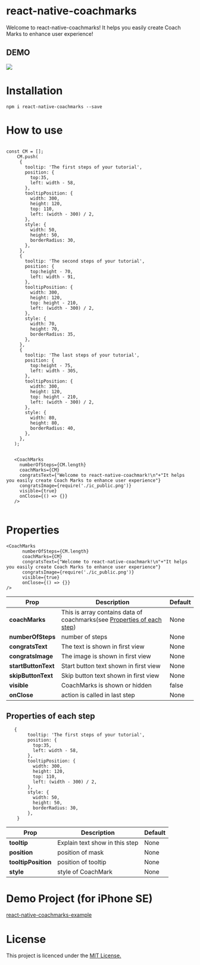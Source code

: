 # react-native-coachmarks
Welcome to react-native-coachmarks! It helps you easily create Coach Marks to enhance user experience!
## DEMO

![](coachmarkSimulation.gif)

# Installation
`npm i react-native-coachmarks --save`

# How to use 
 ```
 
 const CM = [];
     CM.push(
      {
        tooltip: 'The first steps of your tutorial',
        position: {
          top:35,
          left: width - 58,
        },
        tooltipPosition: {
          width: 300,
          height: 120,
          top: 110,
          left: (width - 300) / 2,
        },
        style: {
          width: 50,
          height: 50,
          borderRadius: 30,
        },
      },
      {
        tooltip: 'The second steps of your tutorial',
        position: {
          top:height - 70,
          left: width - 91,
        },
        tooltipPosition: {
          width: 300,
          height: 120,
          top: height - 210,
          left: (width - 300) / 2,
        },
        style: {
          width: 70,
          height: 70,
          borderRadius: 35,
        },
      },
      {
        tooltip: 'The last steps of your tutorial',
        position: {
          top:height - 75,
          left: width - 305,
        },
        tooltipPosition: {
          width: 300,
          height: 120,
          top: height - 210,
          left: (width - 300) / 2,
        },
        style: {
          width: 80,
          height: 80,
          borderRadius: 40,
        },
      },
    );
    
   
    <CoachMarks
      numberOfSteps={CM.length}
      coachMarks={CM}
      congratsText={"Welcome to react-native-coachmark!\n"+"It helps you easily create Coach Marks to enhance user experience"}
      congratsImage={require('./ic_public.png')}
      visible={true}
      onClose={() => {}}
    />
   
 ```
# Properties

```
<CoachMarks
      numberOfSteps={CM.length}
      coachMarks={CM}
      congratsText={"Welcome to react-native-coachmark!\n"+"It helps you easily create Coach Marks to enhance user experience"}
      congratsImage={require('./ic_public.png')}
      visible={true}
      onClose={() => {}}
/>
```

| Prop  | Description |Default |
| ------------- | ------------- | ------------- |
| **coachMarks**  | This is array contains data of coachmarks(see [Properties of each step](https://github.com/TranLuongTuanAnh/react-native-coachmarks/blob/master/README.md#properties-of-each-step))  |None  |
| **numberOfSteps**  | number of steps  | None  |
| **congratsText**  | The text is shown in first view | None  |
| **congratsImage**  | The image is shown in first view | None  |
| **startButtonText**  | Start button text shown in first view | None  |
| **skipButtonText**  | Skip button text shown in first view | None  |
| **visible**  | CoachMarks is shown or hidden | false  |
| **onClose**  | action is called in last step | None  |

## Properties of each step

```
   {
        tooltip: 'The first steps of your tutorial',
        position: {
          top:35,
          left: width - 58,
        },
        tooltipPosition: {
          width: 300,
          height: 120,
          top: 110,
          left: (width - 300) / 2,
        },
        style: {
          width: 50,
          height: 50,
          borderRadius: 30,
        },
    }
```

| Prop  | Description |Default |
| ------------- | ------------- | ------------- |
| **tooltip**  | Explain text show in this step  |None  |
| **position**  | position of mask  |None  |
| **tooltipPosition**  | position of tooltip  |None  |
| **style**  | style of CoachMark  |None  |

# Demo Project (for iPhone SE)
[react-native-coachmarks-example](https://github.com/TranLuongTuanAnh/react-native-coachmarks/blob/master/Example/DemoCoachMark)

# License
This project is licenced under the [MIT License.](https://opensource.org/licenses/mit-license.html)
